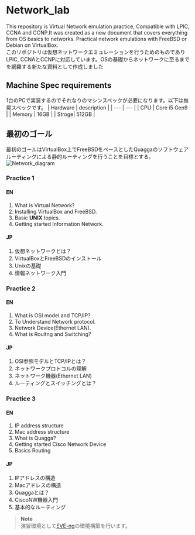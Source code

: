 # Network_lab
This repository is Virtual Network emulation practice, Compatible with LPIC, CCNA and CCNP.It was created as a new document that covers everything from OS basics to networks.
Practical network emulations with FreeBSD or Debian on VirtualBox.  
このリポジトリは仮想ネットワークエミュレーションを行うためのものでありLPIC, CCNAとCCNPに対応しています。OSの基礎からネットワークに至るまでを網羅する新たな資料として作成しました
<!--table-->
## Machine Spec requirements
1台のPCで実装するのでそれなりのマシンスペックが必要になります。以下は推奨スペックです。
| Hardware | description |
| --- | --- |
| CPU | Core i5 Gen9 |
| Memory | 16GB |
| Stroge| 512GB |
<!--subject-->
## 最初のゴール
最初のゴールはVirtualBox上でFreeBSDをベースとしたQuaggaのソフトウェアルーティングによる静的ルーティングを行うことを目標とする。
![Network_diagram](https://user-images.githubusercontent.com/105468859/214523643-a94fe426-6c5b-4feb-aa01-5892f7639a1b.svg)
### Practice 1

#### EN
1. What is Virtual Network?
2. Installing VirtualBox and FreeBSD.
3. Basic **UNIX** topics.
4. Getting started Information Network.

#### JP
1. 仮想ネットワークとは？
2. VirtualBoxとFreeBSDのインストール
3. Unixの基礎
4. 情報ネットワーク入門

### Practice 2

#### EN
1. What is OSI model and TCP/IP?
2. To Understand Network protocol.
3. Network Device(Ethernet LAN).
4. What is Rouitng and Switching?

#### JP
1. OSI参照モデルとTCP/IPとは？
2. ネットワークプロトコルの理解
3. ネットワーク機器(Ethernet LAN)
4. ルーティングとスイッチングとは？

### Practice 3
#### EN
1. IP address structure
2. Mac address structure
3. What is Quagga? 
4. Getting started Cisco Network Device
5. Basics Routing
#### JP
1. IPアドレスの構造
2. Macアドレスの構造
3. Quaggaとは？
4. CiscoNW機器入門
5. 基本的なルーティング
>**Note**  
>演習環境として[EVE-ng](https://www.eve-ng.net/)の環境構築を行います。
